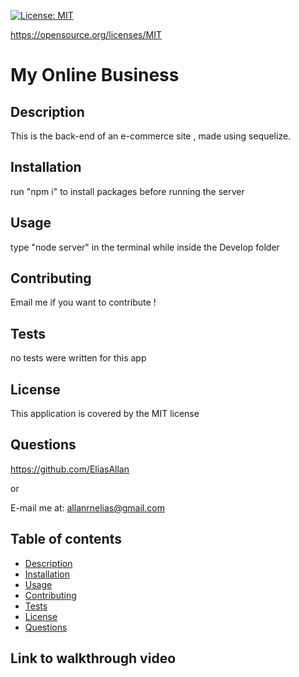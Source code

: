 [![License: MIT](https://img.shields.io/badge/License-MIT-yellow.svg)](https://opensource.org/licenses/MIT)

https://opensource.org/licenses/MIT

# My Online Business

## Description 
This is the back-end of an e-commerce site , made using sequelize. 

## Installation  
run "npm i" to install packages before running the server

## Usage  
type "node server" in the terminal while inside the Develop folder

## Contributing 
Email me if you want to contribute !

## Tests
no tests were written for this app

## License
This application is covered by the MIT license

## Questions
https://github.com/EliasAllan

or

E-mail me at: allanrnelias@gmail.com

## Table of contents
- [Description](#description)
- [Installation](#installation)
- [Usage](#usage)
- [Contributing](#contributing)
- [Tests](#tests)
- [License](#license)
- [Questions](#questions)

## Link to walkthrough video 